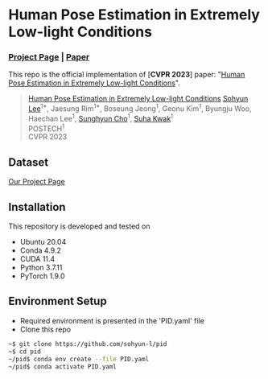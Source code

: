 # Human Pose Estimation in Extremely Low-light Conditions

### [Project Page](http://cg.postech.ac.kr/research/ExLPose/) | [Paper](https://arxiv.org/abs/2303.15410)
This repo is the official implementation of [**CVPR 2023**] paper: "[Human Pose Estimation in Extremely Low-light Conditions](https://arxiv.org/abs/2303.15410)".

> [Human Pose Estimation in Extremely Low-light Conditions]([https://arxiv.org/abs/2204.01587](https://arxiv.org/abs/2303.15410))     
> [Sohyun Lee](https://sohyun-l.github.io)<sup>1*</sup>, Jaesung Rim<sup>1*</sup>, Boseung Jeong<sup>1</sup>, Geonu Kim<sup>1</sup>, Byungju Woo, Haechan Lee<sup>1</sup>, [Sunghyun Cho](https://www.scho.pe.kr/)<sup>1</sup>, [Suha Kwak](http://cvlab.postech.ac.kr/~suhakwak/)<sup>1</sup>\
> POSTECH<sup>1</sup> \
> CVPR 2023


## Dataset
[Our Project Page](http://cg.postech.ac.kr/research/ExLPose/)

## Installation
This repository is developed and tested on

- Ubuntu 20.04
- Conda 4.9.2
- CUDA 11.4
- Python 3.7.11
- PyTorch 1.9.0

## Environment Setup
* Required environment is presented in the 'PID.yaml' file
* Clone this repo
```bash
~$ git clone https://github.com/sohyun-l/pid
~$ cd pid
~/pid$ conda env create --file PID.yaml
~/pid$ conda activate PID.yaml
```

